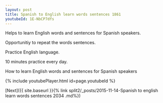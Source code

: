 ```yaml
---
layout: post
title: Spanish to English learn words sentences 1861 
youtubeId: 1E-NbCP7dfs
---
```

 
 
Helps to learn English words and sentences for Spanish speakers.

Opportunitiy to repeat the words sentences. 

Practice English language. 
 
10 minutes practice every day. 
 
How to learn English words and sentences for Spanish speakers 
 
{% include youtubePlayer.html id=page.youtubeId %}
 
 
[Next]({{ site.baseurl }}{% link  split2/_posts/2015-11-14-Spanish to english learn words sentences 2034 .md%})
 
